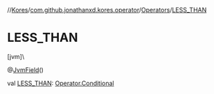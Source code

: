 //[Kores](../../../index.md)/[com.github.jonathanxd.kores.operator](../index.md)/[Operators](index.md)/[LESS_THAN](-l-e-s-s_-t-h-a-n.md)

# LESS_THAN

[jvm]\

@[JvmField](https://kotlinlang.org/api/latest/jvm/stdlib/kotlin.jvm/-jvm-field/index.html)()

val [LESS_THAN](-l-e-s-s_-t-h-a-n.md): [Operator.Conditional](../-operator/-conditional/index.md)
